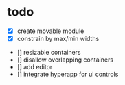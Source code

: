 # todo

- [x] create movable module
- [x] constrain by max/min widths
- [] resizable containers
- [] disallow overlapping containers
- [] add editor
- [] integrate hyperapp for ui controls